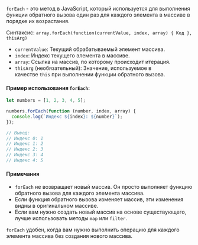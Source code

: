 `forEach` - это метод в JavaScript, который используется для выполнения функции обратного вызова один раз для каждого элемента в массиве в порядке их возрастания.

Синтаксис: `array.forEach(function(currentValue, index, array) { Код }, thisArg)`

- `currentValue`: Текущий обрабатываемый элемент массива.
- `index`: Индекс текущего элемента в массиве.
- `array`: Ссылка на массив, по которому происходит итерация.
- `thisArg` (необязательный): Значение, используемое в качестве `this` при выполнении функции обратного вызова.

#### Пример использования `forEach`:

```js
let numbers = [1, 2, 3, 4, 5];

numbers.forEach(function (number, index, array) {
  console.log(`Индекс ${index}: ${number}`);
});

// Вывод:
// Индекс 0: 1
// Индекс 1: 2
// Индекс 2: 3
// Индекс 3: 4
// Индекс 4: 5
```

#### Примечания

- `forEach` не возвращает новый массив. Он просто выполняет функцию обратного вызова для каждого элемента массива.
- Если функция обратного вызова изменяет массив, эти изменения видны в оригинальном массиве.
- Если вам нужно создать новый массив на основе существующего, лучше использовать методы `map` или `filter`.

`forEach` удобен, когда вам нужно выполнить операцию для каждого элемента массива без создания нового массива.
